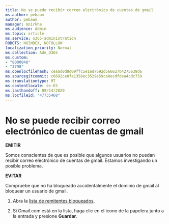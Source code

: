 ```yaml
---
title: No se puede recibir correo electrónico de cuentas de gmail
ms.author: pebaum
author: pebaum
manager: mnirkhe
ms.audience: Admin
ms.topic: article
ms.service: o365-administration
ROBOTS: NOINDEX, NOFOLLOW
localization_priority: Normal
ms.collection: Adm_O365
ms.custom:
- "8000048"
- "3798"
ms.openlocfilehash: ceaad0d8d09ffc5e16d7692d566627b4275638d6
ms.sourcegitcommit: c6692ce0fa1358ec3529e59ca0ecdfdea4cdc759
ms.translationtype: MT
ms.contentlocale: es-ES
ms.lasthandoff: 09/14/2020
ms.locfileid: "47735468"
---
```

# <a name="unable-to-receive-email-from-gmail-accounts"></a>No se puede recibir correo electrónico de cuentas de gmail

**EMITIR**

Somos conscientes de que es posible que algunos usuarios no puedan recibir correo electrónico de cuentas de gmail. Estamos investigando un posible problema.

**EVITAR**

Compruebe que no ha bloqueado accidentalmente el dominio de gmail al bloquear un usuario de gmail.

1. Abra la [lista de remitentes bloqueados](https://go.microsoft.com/fwlink/?linkid=2121010).

2. Si Gmail.com está en la lista, haga clic en el icono de la papelera junto a la entrada y presione **Guardar**.
